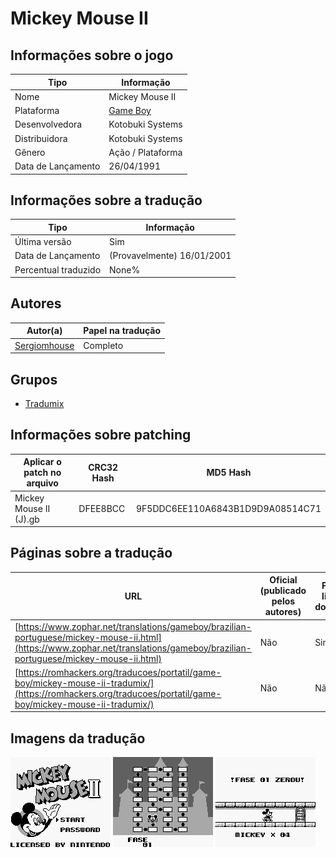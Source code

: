 # Mickey Mouse II

## Informações sobre o jogo

| Tipo | Informação |
| ----------- | ----------- |
| Nome | Mickey Mouse II |
| Plataforma | [Game Boy](../) |
| Desenvolvedora | Kotobuki Systems |
| Distribuidora | Kotobuki Systems |
| Gênero | Ação / Plataforma |
| Data de Lançamento | 26/04/1991 |

## Informações sobre a tradução

| Tipo | Informação |
| ----------- | ----------- |
| Última versão | Sim |
| Data de Lançamento | (Provavelmente) 16/01/2001 |
| Percentual traduzido | None% |

## Autores

| Autor(a) | Papel na tradução |
| ----------- | ----------- |
| [Sergiomhouse](../../../autores/sergiomhouse/) | Completo |

## Grupos

* [Tradumix](../../../grupos/tradumix/)

## Informações sobre patching

| Aplicar o patch no arquivo | CRC32 Hash | MD5 Hash |
| ----------- | ----------- | ----------- |
| Mickey Mouse II \(J\)\.gb | DFEE8BCC | 9F5DDC6EE110A6843B1D9D9A08514C71 |

## Páginas sobre a tradução

| URL | Oficial (publicado pelos autores) | Possuí link de download |
| ----------- | ----------- | ----------- |
| [https://www.zophar.net/translations/gameboy/brazilian-portuguese/mickey-mouse-ii.html](https://www.zophar.net/translations/gameboy/brazilian-portuguese/mickey-mouse-ii.html) | Não | Sim |
| [https://romhackers.org/traducoes/portatil/game-boy/mickey-mouse-ii-tradumix/](https://romhackers.org/traducoes/portatil/game-boy/mickey-mouse-ii-tradumix/) | Não | Não |

## Imagens da tradução

![Imagem de exemplo da tradução 1](1.png)
![Imagem de exemplo da tradução 2](2.png)
![Imagem de exemplo da tradução 3](3.png)